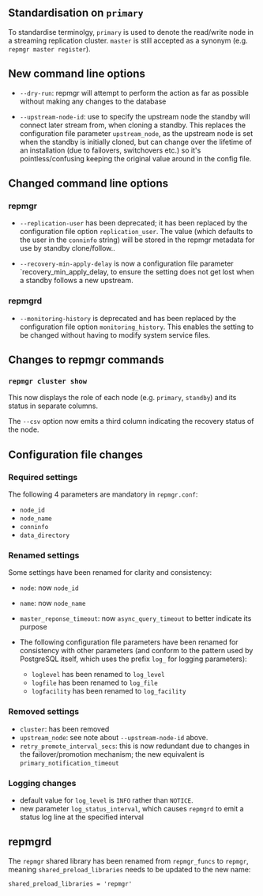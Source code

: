 
Standardisation on `primary`
----------------------------

To standardise terminolgy, `primary` is used to denote the read/write
node in a streaming replication cluster. `master` is still accepted
as a synonym (e.g. `repmgr master register`).


New command line options
------------------------

- `--dry-run`: repmgr will attempt to perform the action as far as possible
   without making any changes to the database

- `--upstream-node-id`: use to specify the upstream node the standby will
  connect later stream from, when cloning a standby. This replaces the configuration
  file parameter `upstream_node`, as the upstream node is set when the standby
  is initially cloned, but can change over the lifetime of an installation (due
  to failovers, switchovers etc.) so it's pointless/confusing keeping the original
  value around in the config file.

Changed command line options
----------------------------

### repmgr

- `--replication-user` has been deprecated; it has been replaced by the
  configuration file option `replication_user`.  The value (which defaults
  to the user in the `conninfo` string) will be stored in the repmgr metadata
  for use by  standby clone/follow..

- `--recovery-min-apply-delay` is now a configuration file parameter
  `recovery_min_apply_delay, to ensure the setting does not get lost when
  a standby follows a new upstream.

### repmgrd

- `--monitoring-history` is deprecated and has been replaced by the
  configuration file option `monitoring_history`. This enables the
  setting to be changed without having to modify system service files.

Changes to repmgr commands
--------------------------


### `repmgr cluster show`

This now displays the role of each node (e.g. `primary`, `standby`)
and its status in separate columns.

The `--csv` option now emits a third column indicating the recovery
status of the node.


Configuration file changes
--------------------------

### Required settings

The following 4 parameters are mandatory in `repmgr.conf`:

- `node_id`
- `node_name`
- `conninfo`
- `data_directory`


### Renamed settings

Some settings have been renamed for clarity and consistency:

- `node`: now `node_id`
- `name`: now `node_name`
- `master_reponse_timeout`: now `async_query_timeout` to better indicate its
   purpose

- The following configuration file parameters have been renamed for consistency
  with other parameters (and conform to the pattern used by PostgreSQL itself,
  which uses the prefix `log_` for logging parameters):
  - `loglevel` has been renamed to `log_level`
  - `logfile` has been renamed to `log_file`
  - `logfacility` has been renamed to `log_facility`

### Removed settings

- `cluster`: has been removed
- `upstream_node`: see note about `--upstream-node-id` above.
- `retry_promote_interval_secs`: this is now redundant due to changes in the
   failover/promotion mechanism; the new equivalent is `primary_notification_timeout`


### Logging changes

- default value for `log_level` is `INFO` rather than `NOTICE`.
- new parameter `log_status_interval`, which causes `repmgrd` to emit a status log
  line at the specified interval


repmgrd
-------

The `repmgr` shared library has been renamed from `repmgr_funcs` to `repmgr`,
meaning `shared_preload_libraries` needs to be updated to the new name:

    shared_preload_libraries = 'repmgr'
